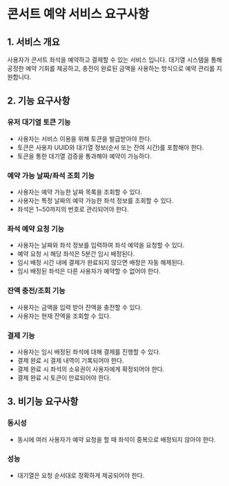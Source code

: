 # 콘서트 예약 서비스 요구사항

## 1. 서비스 개요
사용자가 콘서트 좌석을 예약하고 결제할 수 있는 서비스 입니다. 대기열 시스템을 통해 공정한 예약 기회를 제공하고, 충전이 완료된 금액을 사용하는 방식으로 예약 관리를 지원합니다.

## 2. 기능 요구사항

### 유저 대기열 토큰 기능
- 사용자는 서비스 이용을 위해 토큰을 발급받아야 한다.
- 토큰은 사용자 UUID와 대기열 정보(순서 또는 잔여 시간)를 포함해야 한다.
- 토큰을 통한 대기열 검증을 통과해야 예약이 가능하다.

### 예약 가능 날짜/좌석 조회 기능
- 사용자는 예약 가능한 날짜 목록을 조회할 수 있다.
- 사용자는 특정 날짜의 예약 가능한 좌석 정보를 조회할 수 있다.
- 좌석은 1~50까지의 번호로 관리되어야 한다.

### 좌석 예약 요청 기능
- 사용자는 날짜와 좌석 정보를 입력하여 좌석 예약을 요청할 수 있다.
- 예약 요청 시 해당 좌석은 5분간 임시 배정된다.
- 임시 배정 시간 내에 결제가 완료되지 않으면 배정은 자동 해제된다.
- 임시 배정된 좌석은 다른 사용자가 예약할 수 없어야 한다.

### 잔액 충전/조회 기능
- 사용자는 금액을 입력 받아 잔액을 충전할 수 있다.
- 사용자는 현재 잔액을 조회할 수 있다.

### 결제 기능
- 사용자는 임시 배정된 좌석에 대해 결제를 진행할 수 있다.
- 결제 완료 시 결제 내역이 기록되어야 한다.
- 결제 완료 시 좌석의 소유권이 사용자에게 확정되어야 한다.
- 결제 완료 시 토큰이 만료되어야 한다.

## 3. 비기능 요구사항

### 동시성 
- 동시에 여러 사용자가 예약 요청을 할 때 좌석이 중복으로 배정되지 않아야 한다.

### 성능
- 대기열은 요청 순서대로 정확하게 제공되어야 한다.

